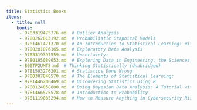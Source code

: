 ```yaml
---
title: Statistics Books
items:
  - title: null
    books:
     - 9783319475776.md  # Outlier Analysis
     - 9780262013192.md  # Probabilistic Graphical Models
     - 9781461471370.md  # An Introduction to Statistical Learning: With Applications in R
     - 9780201076165.md  # Exploratory Data Analysis
     - 9783319397559.md  # Uncertainty:
     - 9780195089653.md  # Exploring Data in Engineering, the Sciences, and Medicine
     - B00TP2UMTS.md  # Thinking Statistically (Unabridged)
     - 9781593276201.md  # Statistics Done Wrong
     - 9780387848570.md  # The Elements of Statistical Learning:
     - 9781446200469.md  # Discovering Statistics Using R
     - 9780124058880.md  # Doing Bayesian Data Analysis: A Tutorial with R, Jags, and Stan
     - 9781466575578.md  # Introduction to Probability
     - 9781119085294.md  # How to Measure Anything in Cybersecurity Risk
---
```


